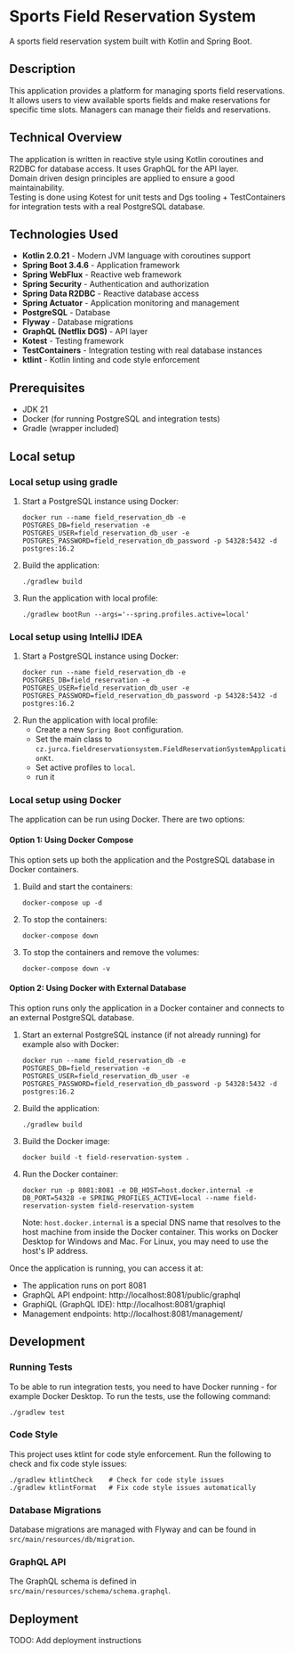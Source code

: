 # Sports Field Reservation System

A sports field reservation system built with Kotlin and Spring Boot.

## Description

This application provides a platform for managing sports field reservations. It allows users to view available sports fields and make reservations for specific time slots. Managers can manage their fields and reservations.

## Technical Overview
The application is written in reactive style using Kotlin coroutines and R2DBC for database access. It uses GraphQL for the API layer.  
Domain driven design principles are applied to ensure a good maintainability.  
Testing is done using Kotest for unit tests and Dgs tooling + TestContainers for integration tests with a real PostgreSQL database.

## Technologies Used

- **Kotlin 2.0.21** - Modern JVM language with coroutines support
- **Spring Boot 3.4.6** - Application framework
- **Spring WebFlux** - Reactive web framework
- **Spring Security** - Authentication and authorization
- **Spring Data R2DBC** - Reactive database access
- **Spring Actuator** - Application monitoring and management
- **PostgreSQL** - Database
- **Flyway** - Database migrations
- **GraphQL (Netflix DGS)** - API layer
- **Kotest** - Testing framework
- **TestContainers** - Integration testing with real database instances
- **ktlint** - Kotlin linting and code style enforcement

## Prerequisites

- JDK 21
- Docker (for running PostgreSQL and integration tests)
- Gradle (wrapper included)

## Local setup

### Local setup using gradle

1. Start a PostgreSQL instance using Docker:
   ```
   docker run --name field_reservation_db -e POSTGRES_DB=field_reservation -e POSTGRES_USER=field_reservation_db_user -e POSTGRES_PASSWORD=field_reservation_db_password -p 54328:5432 -d postgres:16.2
   ```
2. Build the application:
   ```
   ./gradlew build
   ```

3. Run the application with local profile:
   ```
   ./gradlew bootRun --args='--spring.profiles.active=local'
   ```

### Local setup using IntelliJ IDEA

1. Start a PostgreSQL instance using Docker:
   ```
   docker run --name field_reservation_db -e POSTGRES_DB=field_reservation -e POSTGRES_USER=field_reservation_db_user -e POSTGRES_PASSWORD=field_reservation_db_password -p 54328:5432 -d postgres:16.2
   ```
2.  Run the application with local profile:
    - Create a new `Spring Boot` configuration.
    - Set the main class to `cz.jurca.fieldreservationsystem.FieldReservationSystemApplicationKt`.
    - Set active profiles to `local`.
    - run it

### Local setup using Docker

The application can be run using Docker. There are two options:

#### Option 1: Using Docker Compose

This option sets up both the application and the PostgreSQL database in Docker containers.

1. Build and start the containers:
   ```
   docker-compose up -d
   ```

2. To stop the containers:
   ```
   docker-compose down
   ```

3. To stop the containers and remove the volumes:
   ```
   docker-compose down -v
   ```

#### Option 2: Using Docker with External Database

This option runs only the application in a Docker container and connects to an external PostgreSQL database.

1. Start an external PostgreSQL instance (if not already running) for example also with Docker:
   ```
   docker run --name field_reservation_db -e POSTGRES_DB=field_reservation -e POSTGRES_USER=field_reservation_db_user -e POSTGRES_PASSWORD=field_reservation_db_password -p 54328:5432 -d postgres:16.2
   ```

2. Build the application:
   ```
   ./gradlew build
   ```

3. Build the Docker image:
   ```
   docker build -t field-reservation-system .
   ```

4. Run the Docker container:
   ```
   docker run -p 8081:8081 -e DB_HOST=host.docker.internal -e DB_PORT=54328 -e SPRING_PROFILES_ACTIVE=local --name field-reservation-system field-reservation-system
   ```

   Note: `host.docker.internal` is a special DNS name that resolves to the host machine from inside the Docker container. This works on Docker Desktop for Windows and Mac. For Linux, you may need to use the host's IP address.

Once the application is running, you can access it at:

- The application runs on port 8081
- GraphQL API endpoint: http://localhost:8081/public/graphql
- GraphiQL (GraphQL IDE): http://localhost:8081/graphiql
- Management endpoints: http://localhost:8081/management/

## Development

### Running Tests

To be able to run integration tests, you need to have Docker running - for example Docker Desktop.
To run the tests, use the following command:

```
./gradlew test
```

### Code Style

This project uses ktlint for code style enforcement. Run the following to check and fix code style issues:

```
./gradlew ktlintCheck    # Check for code style issues
./gradlew ktlintFormat   # Fix code style issues automatically
```

### Database Migrations

Database migrations are managed with Flyway and can be found in `src/main/resources/db/migration`.

### GraphQL API

The GraphQL schema is defined in `src/main/resources/schema/schema.graphql`.

## Deployment

TODO: Add deployment instructions
